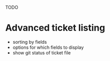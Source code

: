 TODO

# Advanced ticket listing

* sorting by fields
* options for which fields to display
* show git status of ticket file
